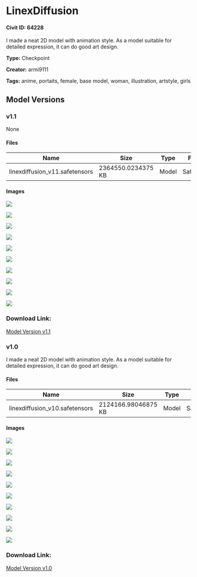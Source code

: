 # LinexDiffusion

#### Civit ID: 64228

<p>I made a neat 2D model with animation style. As a model suitable for detailed expression, it can do good art design.</p>

**Type:** Checkpoint

**Creator:** armi9111

**Tags:** anime, portaits, female, base model, woman, illustration, artstyle, girls

## Model Versions

### v1.1

None

#### Files

| Name | Size | Type | Format | Download Url | AutoV1 | AutoV2 | SHA256 | CRC32 | BLAKE3 |
| --- | --- | --- | --- | --- | --- | --- | --- | --- | --- |
| linexdiffusion_v11.safetensors | 2364550.0234375 KB | Model | SafeTensor | https://civitai.com/api/download/models/70472 | 2AD3110F | B71D632352 | B71D6323522448FD6FFF8746026DA1909999FF7209865D4FDAFACBA5953911BA | C3A5D854 | 6FDE2E75D176F6BC99FA27E0A2F2DA0A2548D7783593CCCE43E0AE520B2DF5A8 |

#### Images

<p><img src="https://image.civitai.com/xG1nkqKTMzGDvpLrqFT7WA/55bf13df-580b-4591-ba6f-c6718cc9bbe5/width=450/786932.jpeg" /></p>

<p><img src="https://image.civitai.com/xG1nkqKTMzGDvpLrqFT7WA/6ec458c0-685c-417a-9021-89734d370874/width=450/786928.jpeg" /></p>

<p><img src="https://image.civitai.com/xG1nkqKTMzGDvpLrqFT7WA/dab1214c-c3dc-4cec-aca1-72e31b8569cc/width=450/786943.jpeg" /></p>

<p><img src="https://image.civitai.com/xG1nkqKTMzGDvpLrqFT7WA/51e76e56-f883-4cc3-a929-f67c1a4eab46/width=450/786978.jpeg" /></p>

<p><img src="https://image.civitai.com/xG1nkqKTMzGDvpLrqFT7WA/80c9444c-6bae-412d-87e5-75ae5d6a3f53/width=450/786945.jpeg" /></p>

<p><img src="https://image.civitai.com/xG1nkqKTMzGDvpLrqFT7WA/999d4399-e3bd-43fc-a78c-4d7c7c54bbf7/width=450/786944.jpeg" /></p>

<p><img src="https://image.civitai.com/xG1nkqKTMzGDvpLrqFT7WA/2d330b75-e8c8-4ea4-bb9e-93c500da149c/width=450/786946.jpeg" /></p>

<p><img src="https://image.civitai.com/xG1nkqKTMzGDvpLrqFT7WA/1f602afd-f1e3-4404-8458-dd225125a85e/width=450/786950.jpeg" /></p>

<p><img src="https://image.civitai.com/xG1nkqKTMzGDvpLrqFT7WA/8ec33bc4-5e76-4c0d-807b-5e7c7074f85d/width=450/786963.jpeg" /></p>

<p><img src="https://image.civitai.com/xG1nkqKTMzGDvpLrqFT7WA/a2f96c35-671a-415b-9875-131e3d796bee/width=450/786942.jpeg" /></p>

### Download Link:

[Model Version v1.1](https://civitai.com/api/download/models/70472)

### v1.0

<p>I made a neat 2D model with animation style. As a model suitable for detailed expression, it can do good art design.</p>

#### Files

| Name | Size | Type | Format | Download Url | AutoV1 | AutoV2 | SHA256 | CRC32 | BLAKE3 |
| --- | --- | --- | --- | --- | --- | --- | --- | --- | --- |
| linexdiffusion_v10.safetensors | 2124166.98046875 KB | Model | SafeTensor | https://civitai.com/api/download/models/68813 | 1E3D4EE0 | 907CACD2B4 | 907CACD2B4F8A32001A18929717A4AA8016D3466B54F97A372B63E33AA6FD6FC | 252E4963 | BC33E362EFD0F295B25B141C72252BCB6CDB6273D8DE4B5F51C4BA2465694126 |

#### Images

<p><img src="https://image.civitai.com/xG1nkqKTMzGDvpLrqFT7WA/9ab1077b-50f0-4a36-a40f-82fe91a901f4/width=450/767342.jpeg" /></p>

<p><img src="https://image.civitai.com/xG1nkqKTMzGDvpLrqFT7WA/7f8dab2d-d3ad-43db-9a7f-ffab4077172b/width=450/767421.jpeg" /></p>

<p><img src="https://image.civitai.com/xG1nkqKTMzGDvpLrqFT7WA/c23b17e7-f690-4758-a234-618edf7d69b0/width=450/767282.jpeg" /></p>

<p><img src="https://image.civitai.com/xG1nkqKTMzGDvpLrqFT7WA/1e5ca6b7-291b-422b-8760-5500d18550e3/width=450/767386.jpeg" /></p>

<p><img src="https://image.civitai.com/xG1nkqKTMzGDvpLrqFT7WA/92ae3283-01d5-447d-b0d0-3a33fac8491b/width=450/767385.jpeg" /></p>

<p><img src="https://image.civitai.com/xG1nkqKTMzGDvpLrqFT7WA/00df23a3-d0ff-486c-a2f8-77c9537d5e06/width=450/767461.jpeg" /></p>

<p><img src="https://image.civitai.com/xG1nkqKTMzGDvpLrqFT7WA/9f3a4469-8801-4371-872d-e5517742a14a/width=450/767346.jpeg" /></p>

<p><img src="https://image.civitai.com/xG1nkqKTMzGDvpLrqFT7WA/f827472f-68af-4186-8cfa-087f4e76d8ce/width=450/767345.jpeg" /></p>

<p><img src="https://image.civitai.com/xG1nkqKTMzGDvpLrqFT7WA/e374639c-a687-45ab-9016-77e80eff1988/width=450/767343.jpeg" /></p>

<p><img src="https://image.civitai.com/xG1nkqKTMzGDvpLrqFT7WA/e96d7c82-747b-453c-a5f3-98fc87d09ada/width=450/767363.jpeg" /></p>

### Download Link:

[Model Version v1.0](https://civitai.com/api/download/models/68813)

